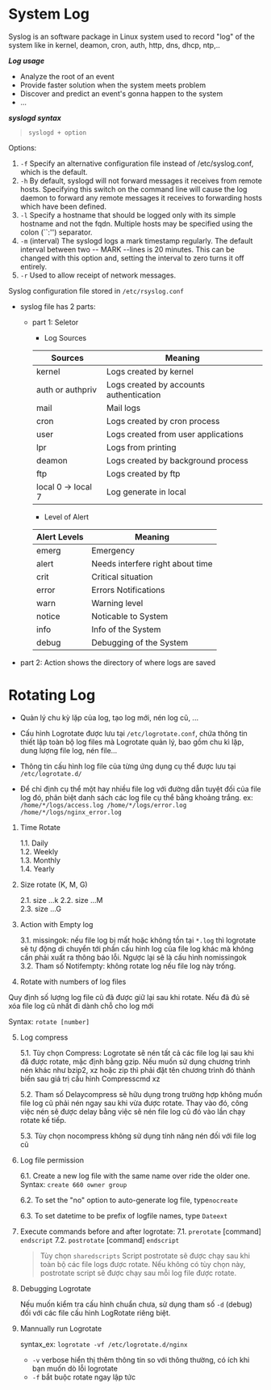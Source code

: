 # System Log

 Syslog is an software package in Linux system used to record "log" of the system like in kernel, deamon, cron, auth, http, dns, dhcp, ntp,..

**_Log usage_**
- Analyze the root of an event
- Provide faster solution when the system meets problem
- Discover and predict an event's gonna happen to the system
- ...

**_syslogd syntax_**

> `syslogd + option`

Options:

1. `-f` Specify an alternative configuration file instead of /etc/syslog.conf, which is the default.
2. `-h` By default, syslogd will not forward messages it receives from remote hosts. Specifying this switch on the command line will cause the log daemon to forward any remote messages it receives to forwarding hosts which have been defined.
3. `-l` Specify a hostname that should be logged only with its simple hostname and not the fqdn. Multiple hosts may be specified using the colon (``:'') separator.
4. `-m` (interval) The syslogd logs a mark timestamp regularly. The default interval between two -- MARK --lines is 20 minutes. This can be changed with this option and, setting the interval to zero turns it off entirely.
5. `-r` Used to allow receipt of network messages.

Syslog configuration file stored in `/etc/rsyslog.conf`

- syslog file has 2 parts:
  - part 1: Seletor
    - Log Sources
  
    |Sources| Meaning |
    |--------------|---------|
    |kernel | Logs created by kernel |
    |auth or authpriv | Logs created by accounts authentication |
    |mail | Mail logs |
    |cron | Logs created by cron process |
    |user | Logs created from user applications |
    |lpr | Logs from printing |
    |deamon | Logs created by background process |
    |ftp | Logs created by ftp | 
    |local 0 -> local 7 | Log generate in local |

    - Level of Alert

    | Alert Levels | Meaning |
    |--------------|---------|
    |emerg | Emergency |
    |alert | Needs interfere right about time |
    |crit | Critical situation |
    |error | Errors Notifications |
    |warn | Warning level |
    |notice | Noticable to System |
    |info | Info of the System |
    |debug | Debugging of the System |
    
 - part 2: Action shows the directory of where logs are saved
  
# Rotating Log

- Quản lý chu kỳ lặp của log, tạo log mới, nén log cũ, ...
 
- Cấu hình Logrotate được lưu tại `/etc/logrotate.conf`, chứa thông tin thiết lập toàn bộ log files mà Logrotate quản lý, bao gồm chu kì lặp, dung lượng file log, nén file…

- Thông tin cấu hình log file của từng ứng dụng cụ thể được lưu tại `/etc/logrotate.d/`

- Để chỉ định cụ thể một hay nhiều file log với đường dẫn tuyệt đối của file log đó, phân biệt danh sách các log file cụ thể bằng khoảng trắng. ex: `/home/*/logs/access.log /home/*/logs/error.log /home/*/logs/nginx_error.log`

1. Time Rotate
    
    1.1. Daily    
    1.2. Weekly  
    1.3. Monthly  
    1.4. Yearly

2. Size rotate (K, M, G)

    2.1. size ...k 
    2.2. size ...M    
    2.3. size ...G
    
3. Action with Empty log

    3.1. missingok: nếu file log bị mất hoặc không tồn tại `*.log` thì logrotate sẽ tự động di chuyển tới phần cấu hình log của file log khác mà không cần phải xuất ra thông báo lỗi. Ngược lại sẽ là cấu hình nomissingok  
    3.2. Tham số Notifempty: không rotate log nếu file log này trống.
    
4. Rotate with numbers of log files

  Quy định số lượng log file cũ đã được giữ lại sau khi rotate. Nếu đã đủ sẽ xóa file log cũ nhất đi dành chỗ cho log mới

  Syntax: `rotate [number]`

5. Log compress

    5.1. Tùy chọn Compress: Logrotate sẽ nén tất cả các file log lại sau khi đã được rotate, mặc định bằng gzip. Nếu muốn sử dụng chương trình nén khác như bzip2, xz hoặc zip thì phải đặt tên chương trình đó thành biến sau giá trị cấu hình Compresscmd xz
    
    5.2. Tham số Delaycompress sẽ hữu dụng trong trường hợp không muốn file log cũ phải nén ngay sau khi vừa được rotate. Thay vào đó, công việc nén sẽ được delay bằng việc sẽ nén file log cũ đó vào lần chạy rotate kế tiếp. 
    
    5.3. Tùy chọn nocompress không sử dụng tính năng nén đối với file log cũ
  
6. Log file permission

    6.1. Create a new log file with the same name over ride the older one. Syntax: `create 660 owner group`
    
    6.2. To set the "no" option to auto-generate log file, type`nocreate`
    
    6.3. To set datetime to be prefix of logfile names, type `Dateext`
    
7. Execute commands before and after logrotate:
    7.1. `prerotate` [command] `endscript`
    7.2. `postrotate` [command] `endscript`
   
    > Tùy chọn `sharedscripts` Script postrotate sẽ được chạy sau khi toàn bộ các file logs được rotate. Nếu không có tùy chọn này, postrotate script sẽ được chạy sau mỗi log file được rotate.

8. Debugging Logrotate

    Nếu muốn kiểm tra cấu hình chuẩn chưa, sử dụng tham số `-d` (debug) đối với các file cấu hình LogRotate riêng biệt.

9. Mannually run Logrotate
   
   syntax_ex: `logrotate -vf /etc/logrotate.d/nginx`
   
   - `-v` verbose hiển thị thêm thông tin so với thông thường, có ích khi bạn muốn dò lỗi logrotate
   - `-f` bắt buộc rotate ngay lập tức
    
